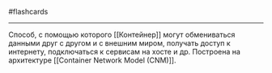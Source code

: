 #flashcards
***
Способ, с помощью которого [[Контейнер]] могут обмениваться данными друг с другом и с внешним миром, получать доступ к интернету, подключаться к сервисам на хосте и др.
Построена на архитектуре [[Container Network Model (CNM)]].
<!--SR:!2025-10-24,5,230-->